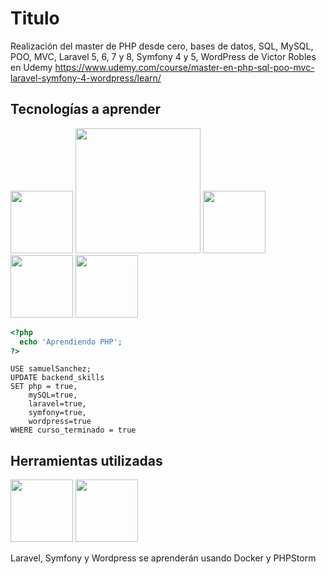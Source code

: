 # Titulo
Realización del master de PHP desde cero, bases de datos, SQL, MySQL, POO, MVC, Laravel 5, 6, 7 y 8, Symfony 4 y 5, WordPress de Victor Robles en Udemy https://www.udemy.com/course/master-en-php-sql-poo-mvc-laravel-symfony-4-wordpress/learn/

## Tecnologías a aprender
<img src="https://upload.wikimedia.org/wikipedia/commons/3/31/Webysther_20160423_-_Elephpant.svg" width="100px;" display="inline" /> <img src="https://anthoncode.com/wp-content/uploads/2019/01/mysql-logo-png.png" width="200px;" /> <img src="https://upload.wikimedia.org/wikipedia/commons/9/9a/Laravel.svg" width="100px;" /> <img src="https://symfony.com/logos/symfony_black_03.svg" width="100px;"/> <img src="https://s.w.org/style/images/about/WordPress-logotype-wmark.png" width="100px;" />


```php
<?php
  echo 'Aprendiendo PHP';
?>
```
```mysql
USE samuelSanchez;
UPDATE backend_skills
SET php = true,
    mySQL=true,
    laravel=true,
    symfony=true,
    wordpress=true
WHERE curso_terminado = true
```

## Herramientas utilizadas

<img src="https://upload.wikimedia.org/wikipedia/commons/9/9a/Visual_Studio_Code_1.35_icon.svg" width="100px;" />   <img src="https://upload.wikimedia.org/wikipedia/commons/4/4f/WampServer.png" width="100px;" />

Laravel, Symfony y Wordpress se aprenderán usando Docker y PHPStorm

